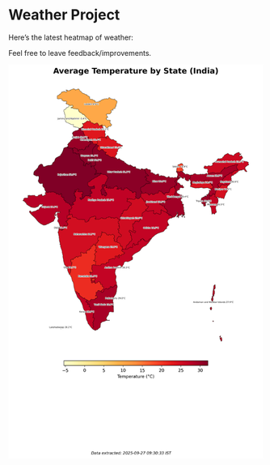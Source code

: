 # Weather Project

Here’s the latest heatmap of weather:

Feel free to leave feedback/improvements.

![India Heatmap](docs/assets/india_heatmap.png?v=D76164)
